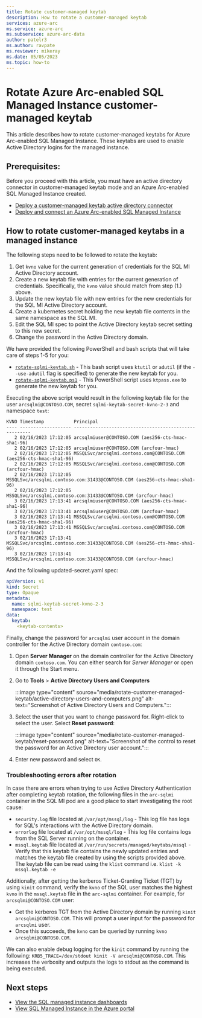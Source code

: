 ```yaml
---
title: Rotate customer-managed keytab
description: How to rotate a customer-managed keytab
services: azure-arc
ms.service: azure-arc
ms.subservice: azure-arc-data
author: patelr3
ms.author: ravpate
ms.reviewer: mikeray
ms.date: 05/05/2023
ms.topic: how-to
---
```

# Rotate Azure Arc-enabled SQL Managed Instance customer-managed keytab

This article describes how to rotate customer-managed keytabs for Azure Arc-enabled SQL Managed Instance. These keytabs are used to enable Active Directory logins for the managed instance.

## Prerequisites: 

Before you proceed with this article, you must have an active directory connector in customer-managed keytab mode and an Azure Arc-enabled SQL Managed Instance created.

- [Deploy a customer-managed keytab active directory connector](./deploy-customer-managed-keytab-active-directory-connector.md)
- [Deploy and connect an Azure Arc-enabled SQL Managed Instance](./deploy-active-directory-sql-managed-instance.md)

## How to rotate customer-managed keytabs in a managed instance

The following steps need to be followed to rotate the keytab:

1. Get `kvno` value for the current generation of credentials for the SQL MI Active Directory account.
1. Create a new keytab file with entries for the current generation of credentials. Specifically, the `kvno` value should match from step (1.) above.
1. Update the new keytab file with new entries for the new credentials for the SQL MI Active Directory account.
1. Create a kubernetes secret holding the new keytab file contents in the same namespace as the SQL MI.
1. Edit the SQL MI spec to point the Active Directory keytab secret setting to this new secret.
1. Change the password in the Active Directory domain.

We have provided the following PowerShell and bash scripts that will take care of steps 1-5 for you:
- [`rotate-sqlmi-keytab.sh`](https://github.com/microsoft/azure_arc/blob/main/arc_data_services/deploy/scripts/rotate-sql-keytab.sh) - This bash script uses `ktutil` or `adutil` (if the `--use-adutil` flag is specified) to generate the new keytab for you.
- [`rotate-sqlmi-keytab.ps1`](https://github.com/microsoft/azure_arc/blob/main/arc_data_services/deploy/scripts/rotate-sql-keytab.ps1) - This PowerShell script uses `ktpass.exe` to generate the new keytab for you.

Executing the above script would result in the following keytab file for the user `arcsqlmi@CONTOSO.COM`, secret `sqlmi-keytab-secret-kvno-2-3` and namespace `test`:

```text
KVNO Timestamp           Principal
---- ------------------- ------------------------------------------------------
   2 02/16/2023 17:12:05 arcsqlmiuser@CONTOSO.COM (aes256-cts-hmac-sha1-96) 
   2 02/16/2023 17:12:05 arcsqlmiuser@CONTOSO.COM (arcfour-hmac) 
   2 02/16/2023 17:12:05 MSSQLSvc/arcsqlmi.contoso.com@CONTOSO.COM (aes256-cts-hmac-sha1-96) 
   2 02/16/2023 17:12:05 MSSQLSvc/arcsqlmi.contoso.com@CONTOSO.COM (arcfour-hmac) 
   2 02/16/2023 17:12:05 MSSQLSvc/arcsqlmi.contoso.com:31433@CONTOSO.COM (aes256-cts-hmac-sha1-96) 
   2 02/16/2023 17:12:05 MSSQLSvc/arcsqlmi.contoso.com:31433@CONTOSO.COM (arcfour-hmac) 
   3 02/16/2023 17:13:41 arcsqlmiuser@CONTOSO.COM (aes256-cts-hmac-sha1-96) 
   3 02/16/2023 17:13:41 arcsqlmiuser@CONTOSO.COM (arcfour-hmac) 
   3 02/16/2023 17:13:41 MSSQLSvc/arcsqlmi.contoso.com@CONTOSO.COM (aes256-cts-hmac-sha1-96) 
   3 02/16/2023 17:13:41 MSSQLSvc/arcsqlmi.contoso.com@CONTOSO.COM (arcfour-hmac) 
   3 02/16/2023 17:13:41 MSSQLSvc/arcsqlmi.contoso.com:31433@CONTOSO.COM (aes256-cts-hmac-sha1-96) 
   3 02/16/2023 17:13:41 MSSQLSvc/arcsqlmi.contoso.com:31433@CONTOSO.COM (arcfour-hmac)
```

And the following updated-secret.yaml spec:
```yaml
apiVersion: v1
kind: Secret
type: Opaque
metadata:
  name: sqlmi-keytab-secret-kvno-2-3
  namespace: test
data:
  keytab:
    <keytab-contents>
```

Finally, change the password for `arcsqlmi` user account in the domain controller for the Active Directory domain `contoso.com`:

1. Open **Server Manager** on the domain controller for the Active Directory domain `contoso.com`. You can either search for *Server Manager* or open it through the Start menu.
1. Go to **Tools** > **Active Directory Users and Computers**

   :::image type="content" source="media/rotate-customer-managed-keytab/active-directory-users-and-computers.png" alt-text="Screenshot of Active Directory Users and Computers.":::

1. Select the user that you want to change password for. Right-click to select the user. Select **Reset password**:

   :::image type="content" source="media/rotate-customer-managed-keytab/reset-password.png" alt-text="Screenshot of the control to reset the password for an Active Directory user account.":::

1. Enter new password and select `OK`.

### Troubleshooting errors after rotation

In case there are errors when trying to use Active Directory Authentication after completing keytab rotation, the following files in the `arc-sqlmi` container in the SQL MI pod are a good place to start investigating the root cause:
- `security.log` file located at `/var/opt/mssql/log` - This log file has logs for SQL's interactions with the Active Directory domain.
- `errorlog` file located at `/var/opt/mssql/log` - This log file contains logs from the SQL Server running on the container.
- `mssql.keytab` file located at `/var/run/secrets/managed/keytabs/mssql` - Verify that this keytab file contains the newly updated entries and matches the keytab file created by using the scripts provided above. The keytab file can be read using the `klist` command i.e. `klist -k mssql.keytab -e`

Additionally, after getting the kerberos Ticket-Granting Ticket (TGT) by using `kinit` command, verify the `kvno` of the SQL user matches the highest `kvno` in the `mssql.keytab` file in the `arc-sqlmi` container. For example, for `arcsqlmi@CONTOSO.COM` user:

- Get the kerberos TGT from the Active Directory domain by running `kinit arcsqlmi@CONTOSO.COM`. This will prompt a user input for the password for `arcsqlmi` user.
- Once this succeeds, the `kvno` can be queried by running `kvno arcsqlmi@CONTOSO.COM`.

We can also enable debug logging for the `kinit` command by running the following: `KRB5_TRACE=/dev/stdout kinit -V arcsqlmi@CONTOSO.COM`. This increases the verbosity and outputs the logs to stdout as the command is being executed.

## Next steps

- [View the SQL managed instance dashboards](azure-data-studio-dashboards.md#view-the-sql-managed-instance-dashboards)
- [View SQL Managed Instance in the Azure portal](view-arc-data-services-inventory-in-azure-portal.md)
